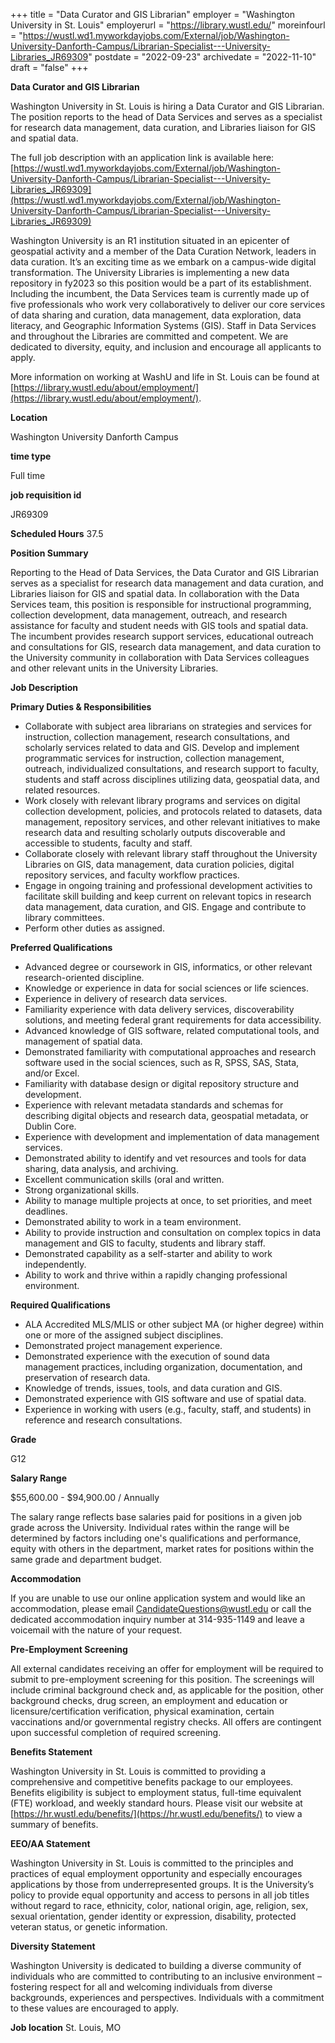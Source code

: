 +++
title = "Data Curator and GIS Librarian"
employer = "Washington University in St. Louis"
employerurl = "https://library.wustl.edu/"
moreinfourl = "https://wustl.wd1.myworkdayjobs.com/External/job/Washington-University-Danforth-Campus/Librarian-Specialist---University-Libraries_JR69309"
postdate = "2022-09-23"
archivedate = "2022-11-10"
draft = "false"
+++

**Data Curator and GIS Librarian**

Washington University in St. Louis is hiring a Data Curator and GIS Librarian. The position reports to the head of Data Services and serves as a specialist for research data management, data curation, and Libraries liaison for GIS and spatial data.

The full job description with an application link is available here: [https://wustl.wd1.myworkdayjobs.com/External/job/Washington-University-Danforth-Campus/Librarian-Specialist---University-Libraries_JR69309](https://wustl.wd1.myworkdayjobs.com/External/job/Washington-University-Danforth-Campus/Librarian-Specialist---University-Libraries_JR69309)

Washington University is an R1 institution situated in an epicenter of geospatial activity and a member of the Data Curation Network, leaders in data curation. It’s an exciting time as we embark on a campus-wide digital transformation. The University Libraries is implementing a new data repository in fy2023 so this position would be a part of its establishment. Including the incumbent, the Data Services team is currently made up of five professionals who work very collaboratively to deliver our core services of data sharing and curation, data management, data exploration, data literacy, and Geographic Information Systems (GIS). Staff in Data Services and throughout the Libraries are committed and competent. We are dedicated to diversity, equity, and inclusion and encourage all applicants to apply.

More information on working at WashU and life in St. Louis can be found at [https://library.wustl.edu/about/employment/](https://library.wustl.edu/about/employment/).

**Location**

Washington University Danforth Campus

**time type**

Full time

**job requisition id**

JR69309

**Scheduled Hours**
37.5

**Position Summary**

Reporting to the Head of Data Services, the Data Curator and GIS Librarian serves as a specialist for research data management and data curation, and Libraries liaison for GIS and spatial data. In collaboration with the Data Services team, this position is responsible for instructional programming, collection development, data management, outreach, and research assistance for faculty and student needs with GIS tools and spatial data. The incumbent provides research support services, educational outreach and consultations for GIS, research data management, and data curation to the University community in collaboration with Data Services colleagues and other relevant units in the University Libraries.

**Job Description**

**Primary Duties & Responsibilities**

- Collaborate with subject area librarians on strategies and services for instruction, collection management, research consultations, and scholarly services related to data and GIS. Develop and implement programmatic services for instruction, collection management, outreach, individualized consultations, and research support to faculty, students and staff across disciplines utilizing data, geospatial data, and related resources.
- Work closely with relevant library programs and services on digital collection development, policies, and protocols related to datasets, data management, repository services, and other relevant initiatives to make research data and resulting scholarly outputs discoverable and accessible to students, faculty and staff.
- Collaborate closely with relevant library staff throughout the University Libraries on GIS, data management, data curation policies, digital repository services, and faculty workflow practices.
- Engage in ongoing training and professional development activities to facilitate skill building and keep current on relevant topics in research data management, data curation, and GIS. Engage and contribute to library committees.
- Perform other duties as assigned.


**Preferred Qualifications**

- Advanced degree or coursework in GIS, informatics, or other relevant research-oriented discipline.
- Knowledge or experience in data for social sciences or life sciences.
- Experience in delivery of research data services.
- Familiarity experience with data delivery services, discoverability solutions, and meeting federal grant requirements for data accessibility.
- Advanced knowledge of GIS software, related computational tools, and management of spatial data.
- Demonstrated familiarity with computational approaches and research software used in the social sciences, such as R, SPSS, SAS, Stata, and/or Excel.
- Familiarity with database design or digital repository structure and development.
- Experience with relevant metadata standards and schemas for describing digital objects and research data, geospatial metadata, or Dublin Core.
- Experience with development and implementation of data management services.
- Demonstrated ability to identify and vet resources and tools for data sharing, data analysis, and archiving. 
- Excellent communication skills (oral and written.
- Strong organizational skills.
- Ability to manage multiple projects at once, to set priorities, and meet deadlines.
- Demonstrated ability to work in a team environment.
- Ability to provide instruction and consultation on complex topics in data management and GIS to faculty, students and library staff.
- Demonstrated capability as a self-starter and ability to work independently. 
- Ability to work and thrive within a rapidly changing professional environment. 

**Required Qualifications**

- ALA Accredited MLS/MLIS or other subject MA (or higher degree) within one or more of the assigned subject disciplines.
- Demonstrated project management experience.
- Demonstrated experience with the execution of sound data management practices, including organization, documentation, and preservation of research data.
- Knowledge of trends, issues, tools, and data curation  and GIS.
- Demonstrated experience with GIS software and use of spatial data.
- Experience in working with users (e.g., faculty, staff, and students) in reference and research consultations. 

**Grade**

G12

**Salary Range**

$55,600.00 - $94,900.00 / Annually

The salary range reflects base salaries paid for positions in a given job grade across the University. Individual rates within the range will be determined by factors including one's qualifications and performance, equity with others in the department, market rates for positions within the same grade and department budget.

**Accommodation**

If you are unable to use our online application system and would like an accommodation, please email CandidateQuestions@wustl.edu or call the dedicated accommodation inquiry number at 314-935-1149 and leave a voicemail with the nature of your request.

**Pre-Employment Screening**

All external candidates receiving an offer for employment will be required to submit to pre-employment screening for this position. The screenings will include criminal background check and, as applicable for the position, other background checks, drug screen, an employment and education or licensure/certification verification, physical examination, certain vaccinations and/or governmental registry checks. All offers are contingent upon successful completion of required screening.

**Benefits Statement**

Washington University in St. Louis is committed to providing a comprehensive and competitive benefits package to our employees. Benefits eligibility is subject to employment status, full-time equivalent (FTE) workload, and weekly standard hours. Please visit our website at [https://hr.wustl.edu/benefits/](https://hr.wustl.edu/benefits/)  to view a summary of benefits.

**EEO/AA Statement**

Washington University in St. Louis is committed to the principles and practices of equal employment opportunity and especially encourages applications by those from underrepresented groups. It is the University’s policy to provide equal opportunity and access to persons in all job titles without regard to race, ethnicity, color, national origin, age, religion, sex, sexual orientation, gender identity or expression, disability, protected veteran status, or genetic information.

**Diversity Statement**

Washington University is dedicated to building a diverse community of individuals who are committed to contributing to an inclusive environment – fostering respect for all and welcoming individuals from diverse backgrounds, experiences and perspectives. Individuals with a commitment to these values are encouraged to apply.

**Job location**
St. Louis, MO

